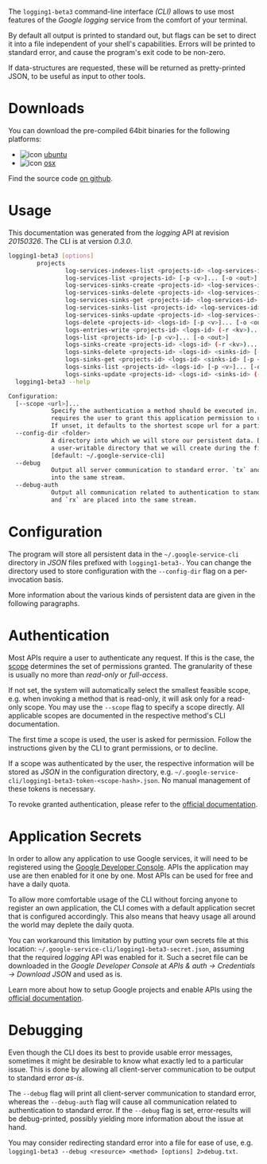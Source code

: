 <!---
DO NOT EDIT !
This file was generated automatically from 'src/mako/cli/README.md.mako'
DO NOT EDIT !
-->
The `logging1-beta3` command-line interface *(CLI)* allows to use most features of the *Google logging* service from the comfort of your terminal.

By default all output is printed to standard out, but flags can be set to direct it into a file independent of your shell's
capabilities. Errors will be printed to standard error, and cause the program's exit code to be non-zero.

If data-structures are requested, these will be returned as pretty-printed JSON, to be useful as input to other tools.

# Downloads

You can download the pre-compiled 64bit binaries for the following platforms:

* ![icon](http://megaicons.net/static/img/icons_sizes/6/140/16/ubuntu-icon.png) [ubuntu](http://dl.byronimo.de/google.rs/cli/0.3.0/ubuntu/logging1-beta3.tar.gz)
* ![icon](http://hydra-media.cursecdn.com/wow.gamepedia.com/a/a2/Apple-icon-16x16.png?version=25ddd67ac3dd3b634478e3978b76cb74) [osx](http://dl.byronimo.de/google.rs/cli/0.3.0/osx/logging1-beta3.tar.gz)

Find the source code [on github](https://github.com/Byron/google-apis-rs/tree/master/gen/logging1_beta3-cli).

# Usage

This documentation was generated from the *logging* API at revision *20150326*. The CLI is at version *0.3.0*.

```bash
logging1-beta3 [options]
        projects
                log-services-indexes-list <projects-id> <log-services-id> [-p <v>]... [-o <out>]
                log-services-list <projects-id> [-p <v>]... [-o <out>]
                log-services-sinks-create <projects-id> <log-services-id> (-r <kv>)... [-p <v>]... [-o <out>]
                log-services-sinks-delete <projects-id> <log-services-id> <sinks-id> [-p <v>]... [-o <out>]
                log-services-sinks-get <projects-id> <log-services-id> <sinks-id> [-p <v>]... [-o <out>]
                log-services-sinks-list <projects-id> <log-services-id> [-p <v>]... [-o <out>]
                log-services-sinks-update <projects-id> <log-services-id> <sinks-id> (-r <kv>)... [-p <v>]... [-o <out>]
                logs-delete <projects-id> <logs-id> [-p <v>]... [-o <out>]
                logs-entries-write <projects-id> <logs-id> (-r <kv>)... [-p <v>]... [-o <out>]
                logs-list <projects-id> [-p <v>]... [-o <out>]
                logs-sinks-create <projects-id> <logs-id> (-r <kv>)... [-p <v>]... [-o <out>]
                logs-sinks-delete <projects-id> <logs-id> <sinks-id> [-p <v>]... [-o <out>]
                logs-sinks-get <projects-id> <logs-id> <sinks-id> [-p <v>]... [-o <out>]
                logs-sinks-list <projects-id> <logs-id> [-p <v>]... [-o <out>]
                logs-sinks-update <projects-id> <logs-id> <sinks-id> (-r <kv>)... [-p <v>]... [-o <out>]
  logging1-beta3 --help

Configuration:
  [--scope <url>]...
            Specify the authentication a method should be executed in. Each scope 
            requires the user to grant this application permission to use it. 
            If unset, it defaults to the shortest scope url for a particular method.
  --config-dir <folder>
            A directory into which we will store our persistent data. Defaults to 
            a user-writable directory that we will create during the first invocation.
            [default: ~/.google-service-cli]
  --debug
            Output all server communication to standard error. `tx` and `rx` are placed 
            into the same stream.
  --debug-auth
            Output all communication related to authentication to standard error. `tx` 
            and `rx` are placed into the same stream.

```

# Configuration

The program will store all persistent data in the `~/.google-service-cli` directory in *JSON* files prefixed with `logging1-beta3-`.  You can change the directory used to store configuration with the `--config-dir` flag on a per-invocation basis.

More information about the various kinds of persistent data are given in the following paragraphs.

# Authentication

Most APIs require a user to authenticate any request. If this is the case, the [scope][scopes] determines the 
set of permissions granted. The granularity of these is usually no more than *read-only* or *full-access*.

If not set, the system will automatically select the smallest feasible scope, e.g. when invoking a
method that is read-only, it will ask only for a read-only scope. 
You may use the `--scope` flag to specify a scope directly. 
All applicable scopes are documented in the respective method's CLI documentation.

The first time a scope is used, the user is asked for permission. Follow the instructions given 
by the CLI to grant permissions, or to decline.

If a scope was authenticated by the user, the respective information will be stored as *JSON* in the configuration
directory, e.g. `~/.google-service-cli/logging1-beta3-token-<scope-hash>.json`. No manual management of these tokens
is necessary.

To revoke granted authentication, please refer to the [official documentation][revoke-access].

# Application Secrets

In order to allow any application to use Google services, it will need to be registered using the 
[Google Developer Console][google-dev-console]. APIs the application may use are then enabled for it
one by one. Most APIs can be used for free and have a daily quota.

To allow more comfortable usage of the CLI without forcing anyone to register an own application, the CLI
comes with a default application secret that is configured accordingly. This also means that heavy usage
all around the world may deplete the daily quota.

You can workaround this limitation by putting your own secrets file at this location: 
`~/.google-service-cli/logging1-beta3-secret.json`, assuming that the required *logging* API 
was enabled for it. Such a secret file can be downloaded in the *Google Developer Console* at 
*APIs & auth -> Credentials -> Download JSON* and used as is.

Learn more about how to setup Google projects and enable APIs using the [official documentation][google-project-new].


# Debugging

Even though the CLI does its best to provide usable error messages, sometimes it might be desirable to know
what exactly led to a particular issue. This is done by allowing all client-server communication to be 
output to standard error *as-is*.

The `--debug` flag will print all client-server communication to standard error, whereas the `--debug-auth` flag
will cause all communication related to authentication to standard error.
If the `--debug` flag is set, error-results will be debug-printed, possibly yielding more information about the 
issue at hand.

You may consider redirecting standard error into a file for ease of use, e.g. `logging1-beta3 --debug <resource> <method> [options] 2>debug.txt`.


[scopes]: https://developers.google.com/+/api/oauth#scopes
[revoke-access]: http://webapps.stackexchange.com/a/30849
[google-dev-console]: https://console.developers.google.com/
[google-project-new]: https://developers.google.com/console/help/new/